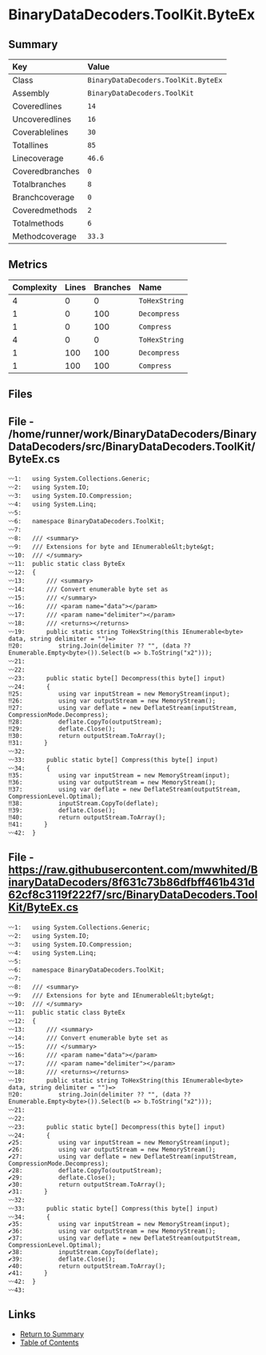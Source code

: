 ﻿# BinaryDataDecoders.ToolKit.ByteEx

## Summary

| Key             | Value                               |
| :-------------- | :---------------------------------- |
| Class           | `BinaryDataDecoders.ToolKit.ByteEx` |
| Assembly        | `BinaryDataDecoders.ToolKit`        |
| Coveredlines    | `14`                                |
| Uncoveredlines  | `16`                                |
| Coverablelines  | `30`                                |
| Totallines      | `85`                                |
| Linecoverage    | `46.6`                              |
| Coveredbranches | `0`                                 |
| Totalbranches   | `8`                                 |
| Branchcoverage  | `0`                                 |
| Coveredmethods  | `2`                                 |
| Totalmethods    | `6`                                 |
| Methodcoverage  | `33.3`                              |

## Metrics

| Complexity | Lines | Branches | Name          |
| :--------- | :---- | :------- | :------------ |
| 4          | 0     | 0        | `ToHexString` |
| 1          | 0     | 100      | `Decompress`  |
| 1          | 0     | 100      | `Compress`    |
| 4          | 0     | 0        | `ToHexString` |
| 1          | 100   | 100      | `Decompress`  |
| 1          | 100   | 100      | `Compress`    |

## Files

## File - /home/runner/work/BinaryDataDecoders/BinaryDataDecoders/src/BinaryDataDecoders.ToolKit/ByteEx.cs

```CSharp
〰1:   using System.Collections.Generic;
〰2:   using System.IO;
〰3:   using System.IO.Compression;
〰4:   using System.Linq;
〰5:   
〰6:   namespace BinaryDataDecoders.ToolKit;
〰7:   
〰8:   /// <summary>
〰9:   /// Extensions for byte and IEnumerable&lt;byte&gt;
〰10:  /// </summary>
〰11:  public static class ByteEx
〰12:  {
〰13:      /// <summary>
〰14:      /// Convert enumerable byte set as
〰15:      /// </summary>
〰16:      /// <param name="data"></param>
〰17:      /// <param name="delimiter"></param>
〰18:      /// <returns></returns>
〰19:      public static string ToHexString(this IEnumerable<byte> data, string delimiter = "")=>
‼20:          string.Join(delimiter ?? "", (data ?? Enumerable.Empty<byte>()).Select(b => b.ToString("x2")));
〰21:  
〰22:  
〰23:      public static byte[] Decompress(this byte[] input)
〰24:      {
‼25:          using var inputStream = new MemoryStream(input);
‼26:          using var outputStream = new MemoryStream();
‼27:          using var deflate = new DeflateStream(inputStream, CompressionMode.Decompress);
‼28:          deflate.CopyTo(outputStream);
‼29:          deflate.Close();
‼30:          return outputStream.ToArray();
‼31:      }
〰32:  
〰33:      public static byte[] Compress(this byte[] input)
〰34:      {
‼35:          using var inputStream = new MemoryStream(input);
‼36:          using var outputStream = new MemoryStream();
‼37:          using var deflate = new DeflateStream(outputStream, CompressionLevel.Optimal);
‼38:          inputStream.CopyTo(deflate);
‼39:          deflate.Close();
‼40:          return outputStream.ToArray();
‼41:      }
〰42:  }
```

## File - https://raw.githubusercontent.com/mwwhited/BinaryDataDecoders/8f631c73b86dfbff461b431d62cf8c3119f222f7/src/BinaryDataDecoders.ToolKit/ByteEx.cs

```CSharp
〰1:   using System.Collections.Generic;
〰2:   using System.IO;
〰3:   using System.IO.Compression;
〰4:   using System.Linq;
〰5:   
〰6:   namespace BinaryDataDecoders.ToolKit;
〰7:   
〰8:   /// <summary>
〰9:   /// Extensions for byte and IEnumerable&lt;byte&gt;
〰10:  /// </summary>
〰11:  public static class ByteEx
〰12:  {
〰13:      /// <summary>
〰14:      /// Convert enumerable byte set as
〰15:      /// </summary>
〰16:      /// <param name="data"></param>
〰17:      /// <param name="delimiter"></param>
〰18:      /// <returns></returns>
〰19:      public static string ToHexString(this IEnumerable<byte> data, string delimiter = "")=>
‼20:          string.Join(delimiter ?? "", (data ?? Enumerable.Empty<byte>()).Select(b => b.ToString("x2")));
〰21:  
〰22:  
〰23:      public static byte[] Decompress(this byte[] input)
〰24:      {
✔25:          using var inputStream = new MemoryStream(input);
✔26:          using var outputStream = new MemoryStream();
✔27:          using var deflate = new DeflateStream(inputStream, CompressionMode.Decompress);
✔28:          deflate.CopyTo(outputStream);
✔29:          deflate.Close();
✔30:          return outputStream.ToArray();
✔31:      }
〰32:  
〰33:      public static byte[] Compress(this byte[] input)
〰34:      {
✔35:          using var inputStream = new MemoryStream(input);
✔36:          using var outputStream = new MemoryStream();
✔37:          using var deflate = new DeflateStream(outputStream, CompressionLevel.Optimal);
✔38:          inputStream.CopyTo(deflate);
✔39:          deflate.Close();
✔40:          return outputStream.ToArray();
✔41:      }
〰42:  }
〰43:  
```

## Links

* [Return to Summary](Summary.md)
* [Table of Contents](../TOC.md)

